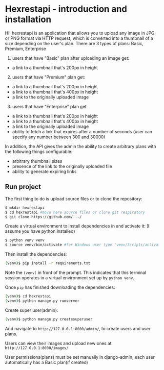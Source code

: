 # Hexrestapi - introduction and installation 

Hi! 
hexrestapi is an application that allows you to upload any image in JPG or PNG format via HTTP request, which is converted into a thumbnail of a size depending on the user's plan. There are 3 types of plans: Basic, Premium, Enterprise 

1. users that have "Basic" plan after uploading an image get: 
- a link to a thumbnail that's 200px in height

2. users that have "Premium" plan get:
- a link to a thumbnail that's 200px in height
- a link to a thumbnail that's 400px in height
- a link to the originally uploaded image

3. users that have "Enterprise" plan get
- a link to a thumbnail that's 200px in height
- a link to a thumbnail that's 400px in height
- a link to the originally uploaded image
- ability to fetch a link that expires after a number of seconds (user can specify any number between 300 and 30000)


In addition, the API gives the admin the ability to create arbitrary plans with the following things configurable:
- arbitrary thumbnail sizes
- presence of the link to the originally uploaded file
- ability to generate expiring links



## Run project

The first thing to do is upload source files or to clone the repository:

```sh
$ mkdir hexrestapi
$ cd hexrestapi #move here source files or clone git respiratory
$ git clone https://github.com/.../ 
```

Create a virtual environment to install dependencies in and activate it:
(I assume you have python installed)

```sh
$ python venv venv
$ source venv/bin/activate #for Windows user type "venv/Scripts/activate
```

Then install the dependencies:

```sh
(venv)$ pip install -r requirements.txt
```
Note the `(venv)` in front of the prompt. This indicates that this terminal
session operates in a virtual environment set up by `python venv`.

Once `pip` has finished downloading the dependencies:
```sh
(venv)$ cd hexrestapi
(venv)$ python manage.py runserver
```
Create super user(admin):
```sh
(venv)$ python manage.py createsuperuser
```

And navigate to `http://127.0.0.1:8000/admin/`, to create users and user plans.

Users can view their images and upload new ones at `http://127.0.0.1:8000/images/`

User permissions(plans) must be set manually in django-admin, each user automatically has a Basic plan(if created)
